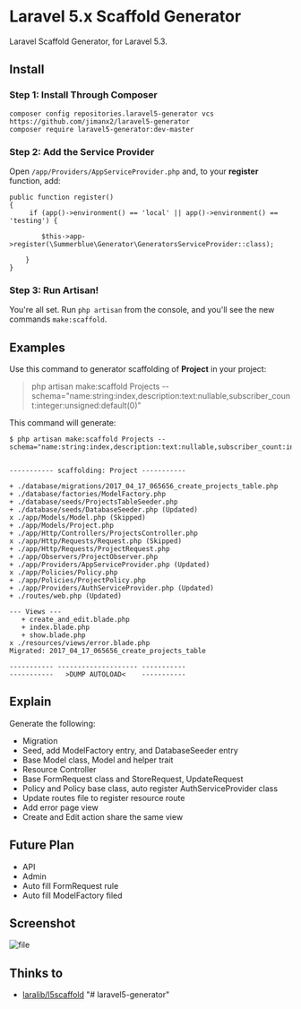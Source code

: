 # Laravel 5.x Scaffold Generator

Laravel Scaffold Generator, for Laravel 5.3.

## Install

### Step 1: Install Through Composer

```
composer config repositories.laravel5-generator vcs https://github.com/jimanx2/laravel5-generator
composer require laravel5-generator:dev-master
```

### Step 2: Add the Service Provider

Open `/app/Providers/AppServiceProvider.php` and, to your **register** function, add:

```
public function register()
{
     if (app()->environment() == 'local' || app()->environment() == 'testing') {

        $this->app->register(\Summerblue\Generator\GeneratorsServiceProvider::class);

    }
}
```

### Step 3: Run Artisan!

You're all set. Run `php artisan` from the console, and you'll see the new commands `make:scaffold`.

## Examples

Use this command to generator scaffolding of **Project** in your project:

> php artisan make:scaffold Projects --schema="name:string:index,description:text:nullable,subscriber_count:integer:unsigned:default(0)"

This command will generate:

```
$ php artisan make:scaffold Projects --schema="name:string:index,description:text:nullable,subscriber_count:integer:unsigned:default(0)"


----------- scaffolding: Project -----------

+ ./database/migrations/2017_04_17_065656_create_projects_table.php
+ ./database/factories/ModelFactory.php
+ ./database/seeds/ProjectsTableSeeder.php
+ ./database/seeds/DatabaseSeeder.php (Updated)
x ./app/Models/Model.php (Skipped)
+ ./app/Models/Project.php
+ ./app/Http/Controllers/ProjectsController.php
x ./app/Http/Requests/Request.php (Skipped)
+ ./app/Http/Requests/ProjectRequest.php
+ ./app/Observers/ProjectObserver.php
+ ./app/Providers/AppServiceProvider.php (Updated)
x ./app/Policies/Policy.php
+ ./app/Policies/ProjectPolicy.php
+ ./app/Providers/AuthServiceProvider.php (Updated)
+ ./routes/web.php (Updated)

--- Views ---
   + create_and_edit.blade.php
   + index.blade.php
   + show.blade.php
x ./resources/views/error.blade.php
Migrated: 2017_04_17_065656_create_projects_table

----------- -------------------- -----------
-----------   >DUMP AUTOLOAD<    -----------
```

## Explain

Generate the following:

- Migration
- Seed, add ModelFactory entry, and DatabaseSeeder entry
- Base Model class, Model and helper trait
- Resource Controller
- Base FormRequest class and StoreRequest, UpdateRequest
- Policy and Policy base class, auto register AuthServiceProvider class
- Update routes file to register resource route
- Add error page view
- Create and Edit action share the same view

## Future Plan

- API
- Admin
- Auto fill FormRequest rule
- Auto fill ModelFactory filed

## Screenshot

![file](https://cloud.githubusercontent.com/assets/324764/22488519/7466a638-e84d-11e6-8201-99ad377d6270.png)

## Thinks to
- [laralib/l5scaffold](https://github.com/laralib/l5scaffold)
"# laravel5-generator" 
